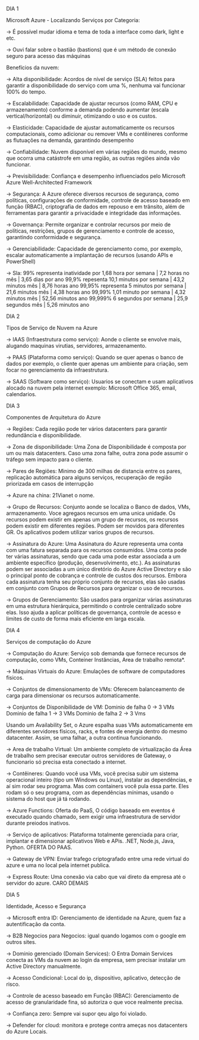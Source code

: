 DIA 1

Microsoft Azure - Localizando Serviços por Categoria:

-> É possível mudar idioma e tema de toda a interface como dark, light e etc.

-> Ouvi falar sobre o bastião (bastions) que é um método de conexão seguro para acesso das máquinas

Benefícios da nuvem:

-> Alta disponibilidade: Acordos de nível de serviço (SLA) feitos para garantir a disponibilidade do serviço com uma %, nenhuma vai funcionar 100% do tempo.

-> Escalabilidade: Capacidade de ajustar recursos (como RAM, CPU e armazenamento) conforme a demanda podendo aumentar (escala vertical/horizontal) ou diminuir, otimizando o uso e os custos.

-> Elasticidade: Capacidade de ajustar automaticamente os recursos computacionais, como adicionar ou remover VMs e contêineres conforme as flutuações na demanda, garantindo desempenho

-> Confiabilidade: Nuvem disponível em várias regiões do mundo, mesmo que ocorra uma catástrofe em uma região, as outras regiões ainda vão funcionar.

-> Previsibilidade: Confiança e desempenho influenciados pelo Microsoft Azure Well-Architected Framework

-> Segurança: A Azure oferece diversos recursos de segurança, como políticas, configurações de conformidade, controle de acesso baseado em função (RBAC), criptografia de dados em repouso e em trânsito, além de ferramentas para garantir a privacidade e integridade das informações.

-> Governança: Permite organizar e controlar recursos por meio de políticas, restrições, grupos de gerenciamento e controle de acesso, garantindo conformidade e segurança.

-> Gerenciabilidade: Capacidade de gerenciamento como, por exemplo, escalar automaticamente a implantação de recursos (usando APIs e PowerShell)

-> Sla: 99% representa inatividade por 1,68 hora por semana | 7,2 horas no mês | 3,65 dias por ano
        99,9% repesenta 10,1 minutos por semana | 43,2 minutos mês | 8,76 horas ano
        99,95% representa 5 minutos por semana | 21,6 minutos mês | 4,38 horas ano
        99,99% 1,01 minuto por semana | 4,32 minutos mês | 52,56 minutos ano
        99,999% 6 segundos por semana | 25,9 segundos mês | 5,26 minutos ano

DIA 2

Tipos de Serviço de Nuvem na Azure

-> IAAS (Infraestrutura como serviço): Aonde o cliente se envolve mais, alugando maquinas virutias, servidores, armazenamento.

-> PAAS (Plataforma como serviço): Quando se quer apenas o banco de dados por exemplo, o cliente quer apenas um ambiente para criação, sem focar no gerenciamento da infraestrutura.

-> SAAS (Software como serviço): Usuarios se conectam e usam aplicativos alocado na nuvem pela internet exemplo: Microsoft Office 365, email, calendarios.

DIA 3 

Componentes de Arquitetura do Azure

-> Regiões: Cada região pode ter vários datacenters para garantir redundância e disponibilidade.

-> Zona de disponibilidade: Uma Zona de Disponibilidade é composta por um ou mais datacenters. Caso uma zona falhe, outra zona pode assumir o tráfego sem impacto para o cliente.

-> Pares de Regiões: Minimo de 300 milhas de distancia entre os pares, replicação automática para alguns serviços, recuperação de região priorizada em casos de interrupção 

-> Azure na china: 21Vianet o nome.

-> Grupo de Recursos: Conjunto aonde se localiza o Banco de dados, VMs, armazenamento. Voce agregaos recursos em uma unica unidade. Os recursos podem existir em apenas um grupo de recursos, os recursos podem existir em diferentes regiões. Podem ser movidos para diferentes GR. Os aplicativos podem utilizar varios grupos de recursos.

-> Assinatura do Azure: Uma Assinatura do Azure representa uma conta com uma fatura separada para os recursos consumidos. Uma conta pode ter várias assinaturas, sendo que cada uma pode estar associada a um ambiente específico (produção, desenvolvimento, etc.). As assinaturas podem ser associadas a um único diretório do Azure Active Directory e são o principal ponto de cobrança e controle de custos dos recursos. Embora cada assinatura tenha seu próprio conjunto de recursos, elas são usadas em conjunto com Grupos de Recursos para organizar o uso de recursos.

-> Grupos de Gerenciamento: São usados para organizar várias assinaturas em uma estrutura hierárquica, permitindo o controle centralizado sobre elas. Isso ajuda a aplicar políticas de governança, controle de acesso e limites de custo de forma mais eficiente em larga escala.

DIA 4

Serviços de computação do Azure

-> Computação do Azure: Serviço sob demanda que fornece recursos de computação, como VMs, Conteiner Instâncias, Area de trabalho remota*.

-> Máquinas Virtuais do Azure: Emulações de software de computadores fisicos.

-> Conjuntos de dimensionamento de VMs: Oferecem balanceamento de carga para dimensionar os recursos automaticamente.

-> Conjuntos de Disponibilidade de VM: 
        Dominio de falha 0 -> 3 VMs
        Dominio de falha 1 -> 3 VMs
        Dominio de falha 2 -> 3 Vms
        
Usando um Availability Set, o Azure espalha suas VMs automaticamente em diferentes servidores físicos, racks, e fontes de energia dentro do mesmo datacenter. Assim, se uma falhar, a outra continua funcionando.

-> Area de trabalho Virtual: Um ambiente completo de virtualização da Área de trabalho sem precisar executar outros servidores de Gateway, o funcionario só precisa esta conectado a internet.

-> Contêineres: Quando você usa VMs, você precisa subir um sistema operacional inteiro (tipo um Windows ou Linux), instalar as dependências, e aí sim rodar seu programa. Mas com containers você pula essa parte. Eles rodam só o seu programa, com as dependências mínimas, usando o sistema do host que já tá rodando.

-> Azure Functions: Oferta do PaaS, O código baseado em eventos é executado quando chamado, sem exigir uma infraestrutura de servidor durante preiodos inativos.

-> Serviço de aplicativos: Plataforma totalmente gerenciada para criar, implantar e dimensionar aplicativos Web e APis. .NET, Node.js, Java, Python. OFERTA DO PAAS.

-> Gateway de VPN: Enviar trafego criptografado entre uma rede virtual do azure e uma no local pela internet publica.

-> Express Route: Uma conexão via cabo que vai direto da empresa até o servidor do azure. CARO DEMAIS

DIA 5

Identidade, Acesso e Segurança

-> Microsoft entra ID: Gerenciamento de identidade na Azure, quem faz a autentificação da conta.

-> B2B Negocios para Negocios: igual quando logamos com o google em outros sites.

-> Dominio gerenciado (Domain Services): O Entra Domain Services conecta as VMs da nuvem ao login da empresa, sem precisar instalar um Active Directory manualmente.

-> Acesso Condicional: Local do ip, dispositivo, aplicativo, detecção de risco.

-> Controle de acesso baseado em Função (RBAC): Gerenciamento de acesso de granularidade fina, só autoriza o que voce realmente precisa.

-> Confiança zero: Sempre vai supor qeu algo foi violado.

-> Defender for cloud: monitora e protege contra ameças nos datacenters do Azure Locais.
